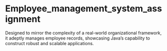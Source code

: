 # Employee_management_system_assignment
 Designed to mirror the complexity of a real-world organizational framework, it adeptly manages employee records, showcasing Java’s capability to construct robust and scalable applications.

